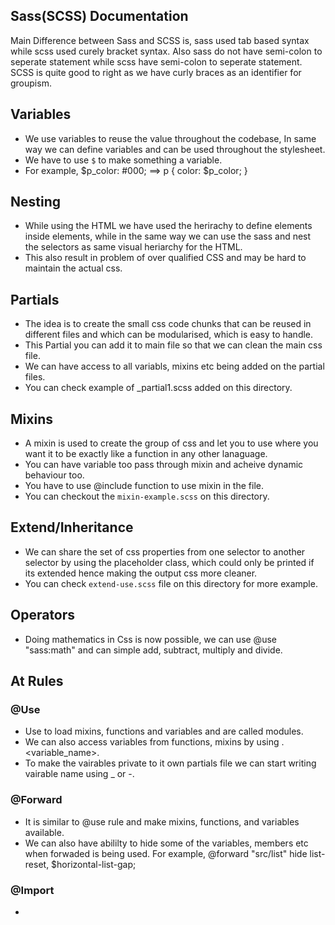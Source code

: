 ## Sass(SCSS) Documentation

Main Difference between Sass and SCSS is, sass used tab based syntax while scss used curely bracket syntax. Also sass do not have semi-colon to seperate statement while scss have semi-colon to seperate statement. SCSS is quite good to right as we have curly braces as an identifier for groupism.

## Variables
- We use variables to reuse the value throughout the codebase, In same way we can define variables and can be used throughout the stylesheet.
- We have to use `$` to make something a variable.
- For example, $p_color: #000; ==> p { color: $p_color; }

## Nesting
- While using the HTML we have used the herirachy to define elements inside elements, while in the same way we can use the sass and nest the selectors as same visual heriarchy for the HTML.
- This also result in problem of over qualified CSS and may be hard to maintain the actual css.

## Partials
- The idea is to create the small css code chunks that can be reused in different files and which can be modularised, which is easy to handle.
- This Partial you can add it to main file so that we can clean the main css file.
- We can have access to all variabls, mixins etc being added on the partial files.
- You can check example of _partial1.scss added on this directory.

## Mixins
- A mixin is used to create the group of css and let you to use where you want it to be exactly like a function in any other lanaguage.
- You can have variable too pass through mixin and acheive dynamic behaviour too.
- You have to use @include function to use mixin in the file.
- You can checkout the `mixin-example.scss` on this directory.

## Extend/Inheritance
- We can share the set of css properties from one selector to another selector by using the placeholder class, which could only be printed if its extended hence making the output css more cleaner.
- You can check `extend-use.scss` file on this directory for more example.

## Operators
- Doing mathematics in Css is now possible, we can use @use "sass:math" and can simple add, subtract, multiply and divide.


## At Rules

### @Use
- Use to load mixins, functions and variables and are called modules.
- We can also access variables from functions, mixins by using <namespace>.<variable_name>.
- To make the vairables private to it own partials file we can start writing vairable name using _ or -.

### @Forward
- It is similar to @use rule and make mixins, functions, and variables available.
- We can also have abililty to hide some of the variables, members etc when forwaded is being used. For example, @forward "src/list" hide list-reset, $horizontal-list-gap;

### @Import
- 